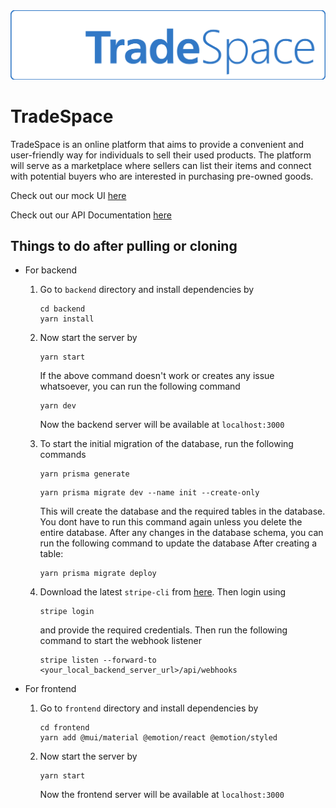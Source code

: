 <img src="./logos/tradespace-lettermark-white.svg">

<!-- <img src="./logos/tradespace-logo-256.svg" align="left"> -->

# TradeSpace

TradeSpace is an online platform that aims to provide a convenient and user-friendly way for individuals to sell their used products. The platform will serve as a marketplace where sellers can list their items and connect with potential buyers who are interested in purchasing pre-owned goods.

Check out our mock UI [here](https://www.figma.com/file/8mDkiKaoGi2AWoaePVHrh5/TradeSpace)

Check out our API Documentation [here](https://documenter.getpostman.com/view/28353860/2s946cguHS?fbclid=IwAR2H4V2NoiC5wJvJWfPUqBlB8gQYco-GkMmdz2dstf2EYkmYSH8DUBHHY34)

## Things to do after pulling or cloning

- For backend

  1. Go to `backend` directory and install dependencies by
     ```
     cd backend
     yarn install
     ```
  2. Now start the server by
     ```
     yarn start
     ```
     If the above command doesn't work or creates any issue whatsoever, you can run the following command
     ```
     yarn dev
     ```
     Now the backend server will be available at `localhost:3000`
  3. To start the initial migration of the database, run the following commands

     ```
     yarn prisma generate
     ```

     ```
     yarn prisma migrate dev --name init --create-only
     ```

     This will create the database and the required tables in the database. You dont have to run this command again unless you delete the entire database. After any changes in the database schema, you can run the following command to update the database
     After creating a table:

     ```
     yarn prisma migrate deploy
     ```

  4. Download the latest `stripe-cli` from [here](https://github.com/stripe/stripe-cli/releases/tag/v1.17.1). Then login using
     ```
     stripe login
     ```
     and provide the required credentials. Then run the following command to start the webhook listener
     ```
     stripe listen --forward-to <your_local_backend_server_url>/api/webhooks
     ```

- For frontend

  1. Go to `frontend` directory and install dependencies by

     ```
     cd frontend
     yarn add @mui/material @emotion/react @emotion/styled

     ```

  2. Now start the server by
     ```
     yarn start
     ```
     Now the frontend server will be available at `localhost:3000`
